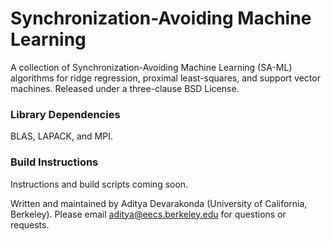 # Synchronization-Avoiding Machine Learning
A collection of Synchronization-Avoiding Machine Learning (SA-ML) algorithms for ridge regression, proximal least-squares, and support vector machines.
Released under a three-clause BSD License.

### Library Dependencies
BLAS, LAPACK, and MPI.

### Build Instructions
Instructions and build scripts coming soon.

Written and maintained by Aditya Devarakonda (University of California, Berkeley). 
Please email aditya@eecs.berkeley.edu for questions or requests.
